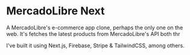 # MercadoLibre Next

A MercadoLibre's e-commerce app clone, perhaps the only one on the web. It's fetches the latest products from MercadoLibre's API both thr


I've built it using Next.js, Firebase, Stripe & TailwindCSS, among others.

